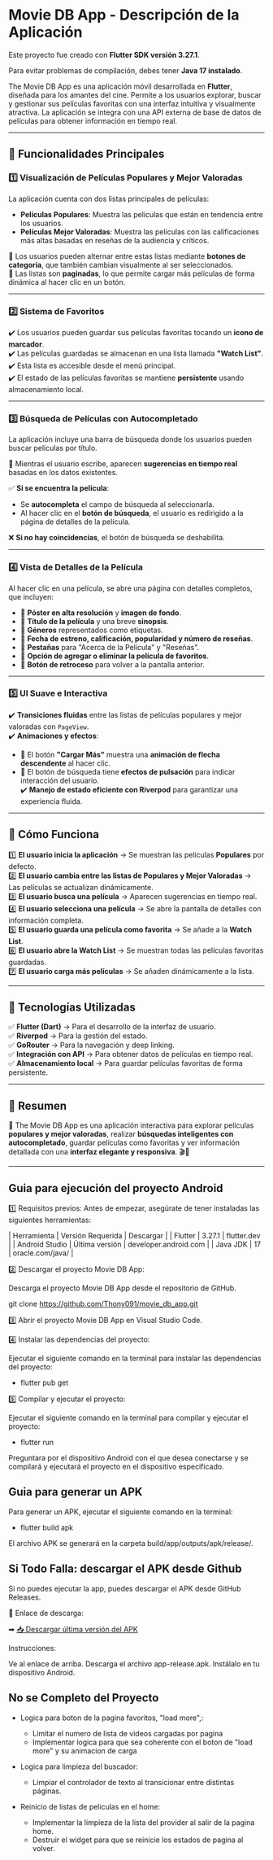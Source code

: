 # Movie DB App - Descripción de la Aplicación

Este proyecto fue creado con **Flutter SDK versión 3.27.1**.

Para evitar problemas de compilación, debes tener **Java 17 instalado**.

The Movie DB App es una aplicación móvil desarrollada en **Flutter**, diseñada para los amantes del cine. Permite a los usuarios explorar, buscar y gestionar sus películas favoritas con una interfaz intuitiva y visualmente atractiva. La aplicación se integra con una API externa de base de datos de películas para obtener información en tiempo real.

---

## 🔹 Funcionalidades Principales

### 1️⃣ Visualización de Películas Populares y Mejor Valoradas
La aplicación cuenta con dos listas principales de películas:

- **Películas Populares**: Muestra las películas que están en tendencia entre los usuarios.
- **Películas Mejor Valoradas**: Muestra las películas con las calificaciones más altas basadas en reseñas de la audiencia y críticos.

📌 Los usuarios pueden alternar entre estas listas mediante **botones de categoría**, que también cambian visualmente al ser seleccionados.  
📌 Las listas son **paginadas**, lo que permite cargar más películas de forma dinámica al hacer clic en un botón.

---

### 2️⃣ Sistema de Favoritos
✔️ Los usuarios pueden guardar sus películas favoritas tocando un **icono de marcador**.  
✔️ Las películas guardadas se almacenan en una lista llamada **"Watch List"**.  
✔️ Esta lista es accesible desde el menú principal.  
✔️ El estado de las películas favoritas se mantiene **persistente** usando almacenamiento local.  

---

### 3️⃣ Búsqueda de Películas con Autocompletado
La aplicación incluye una barra de búsqueda donde los usuarios pueden buscar películas por título.  

🔹 Mientras el usuario escribe, aparecen **sugerencias en tiempo real** basadas en los datos existentes.  

✅ **Si se encuentra la película**:  
- Se **autocompleta** el campo de búsqueda al seleccionarla.  
- Al hacer clic en el **botón de búsqueda**, el usuario es redirigido a la página de detalles de la película.  

❌ **Si no hay coincidencias**, el botón de búsqueda se deshabilita.  

---

### 4️⃣ Vista de Detalles de la Película
Al hacer clic en una película, se abre una página con detalles completos, que incluyen:

- 📌 **Póster en alta resolución** y **imagen de fondo**.  
- 📌 **Título de la película** y una breve **sinopsis**.  
- 📌 **Géneros** representados como etiquetas.  
- 📌 **Fecha de estreno, calificación, popularidad y número de reseñas**.  
- 📌 **Pestañas** para "Acerca de la Película" y "Reseñas".  
- 📌 **Opción de agregar o eliminar la película de favoritos**.  
- 📌 **Botón de retroceso** para volver a la pantalla anterior.  

---

### 5️⃣ UI Suave e Interactiva
✔️ **Transiciones fluidas** entre las listas de películas populares y mejor valoradas con `PageView`.  
✔️ **Animaciones y efectos**:  
   - 📌 El botón **"Cargar Más"** muestra una **animación de flecha descendente** al hacer clic.  
   - 📌 El botón de búsqueda tiene **efectos de pulsación** para indicar interacción del usuario.  
✔️ **Manejo de estado eficiente con Riverpod** para garantizar una experiencia fluida.  

---

## 🔹 Cómo Funciona

1️⃣ **El usuario inicia la aplicación** → Se muestran las películas **Populares** por defecto.  
2️⃣ **El usuario cambia entre las listas de Populares y Mejor Valoradas** → Las películas se actualizan dinámicamente.  
3️⃣ **El usuario busca una película** → Aparecen sugerencias en tiempo real.  
4️⃣ **El usuario selecciona una película** → Se abre la pantalla de detalles con información completa.  
5️⃣ **El usuario guarda una película como favorita** → Se añade a la **Watch List**.  
6️⃣ **El usuario abre la Watch List** → Se muestran todas las películas favoritas guardadas.  
7️⃣ **El usuario carga más películas** → Se añaden dinámicamente a la lista.  

---

## 🔹 Tecnologías Utilizadas

✅ **Flutter (Dart)** → Para el desarrollo de la interfaz de usuario.  
✅ **Riverpod** → Para la gestión del estado.  
✅ **GoRouter** → Para la navegación y deep linking.  
✅ **Integración con API** → Para obtener datos de películas en tiempo real.  
✅ **Almacenamiento local** → Para guardar películas favoritas de forma persistente.  

---

## 🔹 Resumen

📌 The Movie DB App es una aplicación interactiva para explorar películas **populares y mejor valoradas**, realizar **búsquedas inteligentes con autocompletado**, guardar películas como favoritas y ver información detallada con una **interfaz elegante y responsiva**. 🎬📱  

---

## Guia para ejecución del proyecto Android

1️⃣ Requisitos previos: 
Antes de empezar, asegúrate de tener instaladas las siguientes herramientas:

|   Herramienta   	|    Versión Requerida  	|       Descargar           |
|   Flutter	        |         3.27.1          |       flutter.dev         |
|   Android Studio	|    Última versión       |  	developer.android.com   |
|   Java JDK	      |           17	          |      oracle.com/java/     |


2️⃣ Descargar el proyecto Movie DB App:

Descarga el proyecto Movie DB App desde el repositorio de GitHub.

git clone https://github.com/Thony091/movie_db_app.git

3️⃣ Abrir el proyecto Movie DB App en Visual Studio Code.

4️⃣ Instalar las dependencias del proyecto:

Ejecutar el siguiente comando en la terminal para instalar las dependencias del proyecto:

- flutter pub get

5️⃣ Compilar y ejecutar el proyecto:

Ejecutar el siguiente comando en la terminal para compilar y ejecutar el proyecto:

- flutter run

Preguntara por el dispositivo Android con el que desea conectarse y se compilará y ejecutará el proyecto en el dispositivo especificado.

## Guia para generar un APK

Para generar un APK, ejecutar el siguiente comando en la terminal:

- flutter build apk

El archivo APK se generará en la carpeta build/app/outputs/apk/release/.


## Si Todo Falla: descargar el APK desde Github
Si no puedes ejecutar la app, puedes descargar el APK desde GitHub Releases.

📌 Enlace de descarga:

➡ [📥 Descargar última versión del APK](https://github.com/Thony091/movie_db_app/releases/tag/apk)


Instrucciones:

Ve al enlace de arriba.
Descarga el archivo app-release.apk.
Instálalo en tu dispositivo Android.


## No se Completo del Proyecto

- Logica para boton de la pagina favoritos, "load more",:
  - Limitar el numero de lista de videos cargadas por pagina
  - Implementar logica para que sea coherente con el boton de "load more" y su animacion de carga

- Logica para limpieza del buscador:
  - Limpiar el controlador de texto al transicionar entre distintas páginas.

- Reinicio de listas de peliculas en el home:
  - Implementar la limpieza de la lista del provider al salir de la pagina home.
  - Destruir el widget para que se reinicie los estados de pagina al volver.
